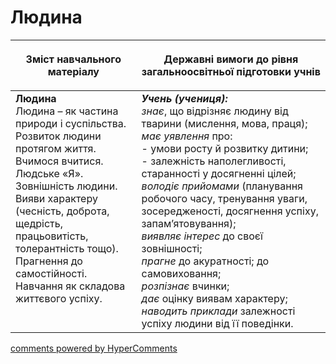 <div id="hypercomments_widget" class="js-hypercomments-widget invisible"></div>

Людина
=============================================
<table>
<thead>
  <tr>
    <th width="40%" align="center"><p>Зміст навчального матеріалу</p></td>
    <th width="60%" align="center"><p>Державні вимоги до рівня загальноосвітньої підготовки учнів</p></td>
  </tr>
</thead>
<tbody>
  <tr>
    <td width="40%" style="vertical-align:top !important;">
    <b>Людина</b><br>
    Людина – як частина природи і суспільства.<br>
    Розвиток людини протягом життя.<br>
    Вчимося вчитися.<br>
    Людське «Я».<br>
    Зовнішність людини.<br>
    Вияви характеру (чесність, доброта, щедрість, працьовитість, толерантність тощо).<br>
    Прагнення до самостійності.<br>
    Навчання як складова життєвого успіху.<br>
    </td>
    <td width="60%" style="vertical-align:top !important;">
    <i><b>Учень (учениця):</b></i><br>
    <i>знає</i>, що відрізняє людину від тварини (мислення, мова, праця);<br>
    <i>має уявлення</i> про:<br>
    - умови росту й розвитку дитини;<br>
    - залежність наполегливості, старанності у досягненні цілей;<br>
    <i>володіє прийомами</i> (планування робочого часу, тренування уваги, зосередженості, досягнення успіху, запам’ятовування);<br>
    <i>виявляє інтерес</i> до своєї зовнішності;<br>
    <i>прагне</i> до акуратності; до самовиховання;<br>
    <i>розпізнає</i> вчинки;<br>
    <i>дає</i> оцінку виявам характеру;<br>
    <i>наводить приклади</i> залежності успіху людини від її поведінки.<br>
    </td>
  </tr>
</tbody>
</table>

<div class="js-hypercomments-container">
<a href="http://hypercomments.com" class="hc-link" title="comments widget">comments powered by HyperComments</a>
</div>